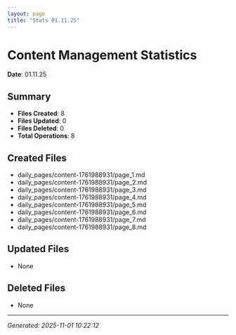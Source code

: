 ```yaml
---
layout: page
title: "Stats 01.11.25"
---
```


# Content Management Statistics

**Date**: 01.11.25

## Summary

- **Files Created**: 8
- **Files Updated**: 0  
- **Files Deleted**: 0
- **Total Operations**: 8

## Created Files

- daily_pages/content-1761988931/page_1.md
- daily_pages/content-1761988931/page_2.md
- daily_pages/content-1761988931/page_3.md
- daily_pages/content-1761988931/page_4.md
- daily_pages/content-1761988931/page_5.md
- daily_pages/content-1761988931/page_6.md
- daily_pages/content-1761988931/page_7.md
- daily_pages/content-1761988931/page_8.md

## Updated Files

- None

## Deleted Files

- None

---
*Generated: 2025-11-01 10:22:12*
